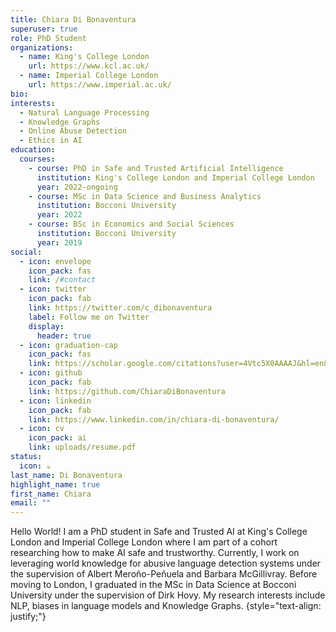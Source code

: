 ```yaml
---
title: Chiara Di Bonaventura
superuser: true 
role: PhD Student
organizations:
  - name: King's College London 
    url: https://www.kcl.ac.uk/
  - name: Imperial College London
    url: https://www.imperial.ac.uk/ 
bio: 
interests:
  - Natural Language Processing
  - Knowledge Graphs
  - Online Abuse Detection
  - Ethics in AI
education:
  courses:
    - course: PhD in Safe and Trusted Artificial Intelligence
      institution: King's College London and Imperial College London
      year: 2022-ongoing
    - course: MSc in Data Science and Business Analytics
      institution: Bocconi University
      year: 2022
    - course: BSc in Economics and Social Sciences
      institution: Bocconi University
      year: 2019
social:
  - icon: envelope
    icon_pack: fas
    link: /#contact
  - icon: twitter
    icon_pack: fab
    link: https://twitter.com/c_dibonaventura
    label: Follow me on Twitter
    display:
      header: true
  - icon: graduation-cap
    icon_pack: fas
    link: https://scholar.google.com/citations?user=4Vtc5X0AAAAJ&hl=en&oi=ao 
  - icon: github
    icon_pack: fab
    link: https://github.com/ChiaraDiBonaventura 
  - icon: linkedin
    icon_pack: fab
    link: https://www.linkedin.com/in/chiara-di-bonaventura/
  - icon: cv
    icon_pack: ai
    link: uploads/resume.pdf
status:
  icon: ☕️
last_name: Di Bonaventura
highlight_name: true
first_name: Chiara
email: ""
---
```


Hello World! I am a PhD student in Safe and Trusted AI at King's College London and Imperial College London where I am part of a cohort researching how to make AI safe and trustworthy. Currently, I work on leveraging world knowledge for abusive language detection systems under the supervision of Albert Meroño-Peñuela and Barbara McGillivray. Before moving to London, I graduated in the MSc in Data Science at Bocconi University under the supervision of Dirk Hovy. 
My research interests include NLP, biases in language models and Knowledge Graphs.
{style="text-align: justify;"}
